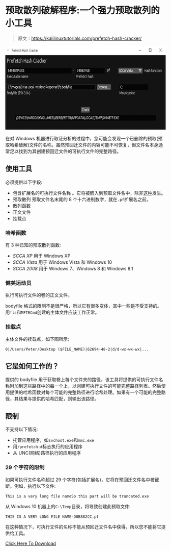 # 预取散列破解程序:一个强力预取散列的小工具

> 原文：<https://kalilinuxtutorials.com/prefetch-hash-cracker/>

[![](img//f784821732ab9b9a022bf3aa3af7ddcd.png)](https://blogger.googleusercontent.com/img/b/R29vZ2xl/AVvXsEgHwfhq6N8c-rDbuQ2BO7-TurIb4BwByZL6q3bQRvkmfCAX7HD_IHpiOHkrRCoRn6m0UOmTPXKv3eKAYimTWAK9EvrjqmoyaWIeOQEFvvZnHCt7Oulo4ABCEjwJpsZ-dI0kG1DbbEUZjW8enMx1h-U3idR17t66_miY8wDnFmQWiuWLCRM46UlyFOH9/s728/Prefetch%20Hash%20Cracker.png)

在对 Windows 机器进行取证分析的过程中，您可能会发现一个已删除的预取(预取哈希破解)文件的名称。虽然预回迁文件的内容可能不可恢复，但文件名本身通常足以找到为其创建预回迁文件的可执行文件的完整路径。

## 使用工具

必须提供以下字段:

*   包含扩展名的可执行文件名称
    。它将被嵌入到预取文件名中，除非[这种](https://github.com/harelsegev/prefetch-hash-cracker#The-29-character-limit)发生。
*   预取散列
    预取文件名末尾的 8 个十六进制数字，就在`.pf`扩展名之前。
*   散列函数
*   正文文件
*   挂载点

### 哈希函数

有 3 种已知的预取散列函数:

*   *SCCA XP*
    用于 Windows XP
*   *SCCA Vista*
    用于 Windows Vista 和 Windows 10
*   *SCCA 2008*
    用于 Windows 7、Windows 8 和 Windows 8.1

### 健美运动员

执行可执行文件的卷的正文文件。

bodyfile 格式的限制不是很严格，所以它有很多变体，其中一些是不受支持的。用`fls`和`MFTECmd`创建的主体文件应该工作正常。

### 挂载点

主体文件的挂载点，如下图所示:

```
0|/Users/Peter/Desktop ($FILE_NAME)|62694-48-2|d/d-wx-wx-wx|...
```

## 它是如何工作的？

提供的 bodyfile 用于获取卷上每个文件夹的路径。该工具将提供的可执行文件名称附加到这些路径中的每一个上，以创建可执行文件的可能完整路径列表。然后使用提供的哈希函数对每个可能的完整路径进行哈希处理。如果有一个可能的完整路径，其结果与提供的哈希匹配，则输出该路径。

## 限制

不支持以下情况:

*   托管应用程序，如`svchost.exe`和`mmc.exe`
*   用`/prefetch:#`标志执行的应用程序
*   从 UNC(网络)路径执行的应用程序

### 29 个字符的限制

如果可执行文件名称超过 29 个字符(包括扩展名)，它将在预回迁文件名中被截断。例如，执行以下文件:

```
This is a very long file nameSo this part will be truncated.exe
```

从 Windows 10 机器上的`C:\Temp`目录，将导致创建此预取文件:

```
THIS IS A VERY LONG FILE NAME-D0B882CC.pf
```

在这种情况下，可执行文件的名称不能从预回迁文件名中获得，所以您不能将它提供给工具。

[Click Here To Download](https://github.com/harelsegev/prefetch-hash-cracker)
